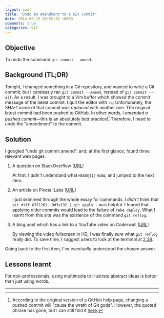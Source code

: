 ```yaml
---
layout: post
title: "Undo an Amendment to a Git Commit"
date: 2014-06-15 20:52:32 +0800
comments: true
categories: Git
---
```


Objective
---

To undo the command `git commit --amend`.

Background (TL;DR)
---

Tonight, I changed something in a Git repository, and wanted to write
a Git commit, but I carelessly ran `git commit --amend`, instead of
`git commit --all`.  As a result, I was brought to a Vim buffer which
showed the commit message of the latest commit.  I quit the editor
with `:q`.  Unfortunately, the SHA-1 name of that commit was
*replaced* with another one.  The original latest commit had been
pushed to GitHub.  In other words, I *amended a pushed commit*—this is
an absolutely *bad* practice![^1]  Therefore, I need to undo the
"amendment" to the commit.

<!-- more -->

Solution
---

I googled "undo git commit amend", and, at the first glance, found
three relevant web pages.

1. A question on StackOverflow ([URL][StackOverflow1459150])

    At first, I *didn't* understand what `HEAD@{1}` was, and jumped to
    the next item.

2. An article on Pivotal Labs ([URL][Pivotal])

    I just skimmed through the whole essay for commands.  I *didn't*
    think that `git diff 8751261..9d3a192 | git apply -` was helpful.
    I feared that applying older commits would lead to the failure of
    `rake deploy`.  What I learnt from this site was the existence of
    the command `git reflog`.

3. A blog post which has a link to a YouTube video on Coderwall
([URL][Coderwall])

    By viewing the video fullscreen in HD, I was finally *sure* what
    `git reflog` really did.  To save time, I suggest users to look at
    the terminal at [2:38].

Going back to the first item, I've *eventually* understood the chosen
answer.

Lessons learnt
---

For non-professionals, using multimedia to illustrate abstract ideas
is better than just using words.

---

[^1]: According to the original version of a GitHub help page, changing a pushed commit will "cause the wrath of Git gods".  However, the quoted phrase has gone, but I can still find it [here][StackOverflow19096170].

[StackOverflow19096170]: http://stackoverflow.com/questions/19096170/
"Pushing to remote after locally rebasing commits"
[StackOverflow1459150]: http://stackoverflow.com/a/1459264 'How to undo "git commit --amend" done instead of "git commit"'
[Pivotal]: http://pivotallabs.com/rewinding-git-commit-amend/ "Rewinding git commit --amend"
[Coderwall]: https://coderwall.com/p/psskyq "How to undo a git commit --amend"
[2:38]: http://youtu.be/pW0bITv07ok?t=2m38s
